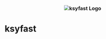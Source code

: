 <h3 align="center">
  <img src="ksyfast/assets/ksyfast_logo.png" alt="ksyfast Logo" />
</h3>

# ksyfast

